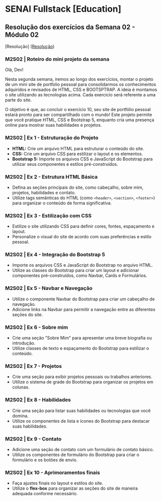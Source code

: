 # SENAI Fullstack [Education]

## Resolução dos exercícios da Semana 02 - Módulo 02

[Resolução] ([Resolução](https://scheiladev.github.io/senai-fullstack-education-m2-semana02/))

### M2S02 | Roteiro do mini projeto da semana

Olá, Dev!

Nesta segunda semana, iremos ao longo dos exercícios, montar o projeto de um mini site de portfolio pessoal para consolidarmos os conhecimentos adquiridos e revisados de HTML, CSS e BOOTSPTRAP. A ideia é montamos o site utilizando as tecnologias acima. Cada exercicio será referente a uma parte do site.

O objetivo é que, ao concluir o exercício 10, seu site de portfólio pessoal estará pronto para ser compartilhado com o mundo! Este projeto permite que você pratique HTML, CSS e Bootstrap 5, enquanto cria uma presença online para mostrar suas habilidades e projetos.

### M2S02 | Ex 1 - Estruturação do Projeto

- **HTML:** Crie um arquivo HTML para estruturar o conteúdo do site.
- **CSS:** Crie um arquivo CSS para estilizar o layout e os elementos.
- **Bootstrap 5:** Importe os arquivos CSS e JavaScript do Bootstrap para utilizar seus componentes e estilos pré-construídos.

### M2S02 | Ex 2 - Estrutura HTML Básica

- Defina as seções principais do site, como cabeçalho, sobre mim, projetos, habilidades e contato.
- Utilize tags semânticas do HTML (como `<header>`, `<section>`, `<footer>`) para organizar o conteúdo de forma significativa.

### M2S02 | Ex 3 - Estilização com CSS

- Estilize o site utilizando CSS para definir cores, fontes, espaçamento e layout.
- Personalize o visual do site de acordo com suas preferências e estilo pessoal.

### M2S02 | Ex 4 - Integração do Bootstrap 5

- Importe os arquivos CSS e JavaScript do Bootstrap no arquivo HTML.
- Utilize as classes do Bootstrap para criar um layout e adicionar componentes pré-construídos, como Navbar, Cards e Formulários.

### M2S02 | Ex 5 - Navbar e Navegação

- Utilize o componente Navbar do Bootstrap para criar um cabeçalho de navegação.
- Adicione links na Navbar para permitir a navegação entre as diferentes seções do site.

### M2S02 | Ex 6 - Sobre mim

- Crie uma seção "Sobre Mim" para apresentar uma breve biografia ou introdução.
- Utilize classes de texto e espaçamento do Bootstrap para estilizar o conteúdo.

### M2S02 | Ex 7 - Projetos

- Crie uma seção para exibir projetos pessoais ou trabalhos anteriores.
- Utilize o sistema de grade do Bootstrap para organizar os projetos em colunas.

### M2S02 | Ex 8 - Habilidades

- Crie uma seção para listar suas habilidades ou tecnologias que você domina.
- Utilize os componentes de lista e ícones do Bootstrap para destacar suas habilidades.

### M2S02 | Ex 9 - Contato

- Adicione uma seção de contato com um formulário de contato básico.
- Utilize os componentes de formulário do Bootstrap para criar o formulário e os botões de envio.

### M2S02 | Ex 10 - Aprimoramentos finais

- Faça ajustes finais no layout e estilos do site.
- Utilize o **flex-box** para organizar as seções do site de maneira adequada conforme necessário.

